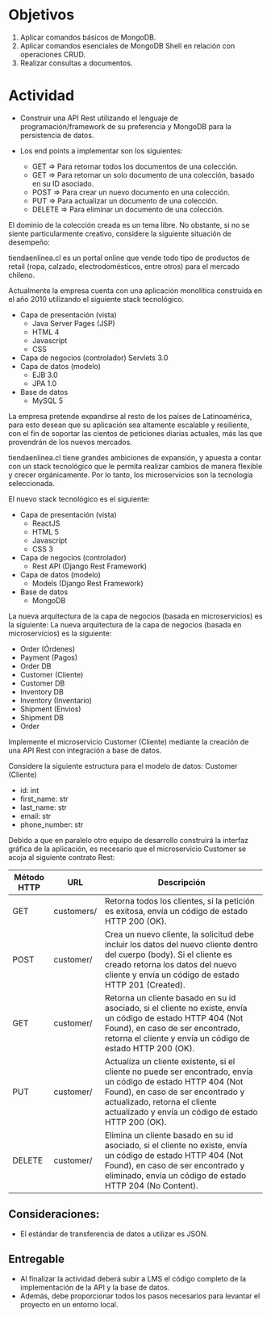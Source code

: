 # Objetivos

1. Aplicar comandos básicos de MongoDB.
2. Aplicar comandos esenciales de MongoDB Shell en relación con operaciones CRUD.
3. Realizar consultas a documentos.

# Actividad

- Construir una API Rest utilizando el lenguaje de programación/framework de su preferencia y MongoDB para la persistencia de datos.

- Los end points a implementar son los siguientes:
  - GET => Para retornar todos los documentos de una colección.
  - GET => Para retornar un solo documento de una colección, basado en su ID asociado.
  - POST => Para crear un nuevo documento en una colección.
  - PUT => Para actualizar un documento de una colección.
  - DELETE => Para eliminar un documento de una colección.

El dominio de la colección creada es un tema libre. No obstante, si no se siente particularmente creativo, considere la siguiente situación de desempeño:

tiendaenlinea.cl es un portal online que vende todo tipo de productos de retail (ropa, calzado, electrodomésticos, entre otros) para el mercado chileno.

Actualmente la empresa cuenta con una aplicación monolítica construida en el año 2010 utilizando el siguiente stack tecnológico.

- Capa de presentación (vista)
  - Java Server Pages (JSP)
  - HTML 4
  - Javascript
  - CSS
- Capa de negocios (controlador) Servlets 3.0
- Capa de datos (modelo)
  - EJB 3.0
  - JPA 1.0
- Base de datos
  - MySQL 5

La empresa pretende expandirse al resto de los países de Latinoamérica, para esto desean que su aplicación sea altamente escalable y resiliente, con el fin de soportar las cientos de peticiones diarias actuales, más las que provendrán de los nuevos mercados.

tiendaenlinea.cl tiene grandes ambiciones de expansión, y apuesta a contar con un stack tecnológico que le permita realizar cambios de manera flexible y crecer orgánicamente. Por lo tanto, los microservicios son la tecnología seleccionada.

El nuevo stack tecnológico es el siguiente:

- Capa de presentación (vista)
  - ReactJS
  - HTML 5
  - Javascript
  - CSS 3
- Capa de negocios (controlador)
  - Rest API (Django Rest Framework)
- Capa de datos (modelo)
  - Models (Django Rest Framework)
- Base de datos
  - MongoDB

La nueva arquitectura de la capa de negocios (basada en microservicios) es la siguiente: La nueva arquitectura de la capa de negocios (basada en microservicios) es la siguiente:

- Order (Órdenes)
- Payment (Pagos)
- Order DB
- Customer (Cliente)
- Customer DB
- Inventory DB
- Inventory (Inventario)
- Shipment (Envios)
- Shipment DB
- Order

Implemente el microservicio Customer (Cliente) mediante la creación de una API Rest con integración a base de datos.

Considere la siguiente estructura para el modelo de datos: Customer (Cliente)

- id: int
- first_name: str
- last_name: str
- email: str
- phone_number: str

Debido a que en paralelo otro equipo de desarrollo construirá la interfaz gráfica de la aplicación, es necesario que el microservicio Customer se acoja al siguiente contrato Rest:

| Método HTTP | URL         | Descripción |
|-------------|-------------|-------------|
| GET         | customers/  | Retorna todos los clientes, si la petición es exitosa, envía un código de estado HTTP 200 (OK). |
| POST        | customer/   | Crea un nuevo cliente, la solicitud debe incluir los datos del nuevo cliente dentro del cuerpo (body). Si el cliente es creado retorna los datos del nuevo cliente y envía un código de estado HTTP 201 (Created). |
| GET         | customer/<id> | Retorna un cliente basado en su id asociado, si el cliente no existe, envía un código de estado HTTP 404 (Not Found), en caso de ser encontrado, retorna el cliente y envía un código de estado HTTP 200 (OK). |
| PUT         | customer/<id> | Actualiza un cliente existente, si el cliente no puede ser encontrado, envía un código de estado HTTP 404 (Not Found), en caso de ser encontrado y actualizado, retorna el cliente actualizado y envía un código de estado HTTP 200 (OK). |
| DELETE      | customer/<id> | Elimina un cliente basado en su id asociado, si el cliente no existe, envía un código de estado HTTP 404 (Not Found), en caso de ser encontrado y eliminado, envía un código de estado HTTP 204 (No Content). |

## Consideraciones:

- El estándar de transferencia de datos a utilizar es JSON.

## Entregable

- Al finalizar la actividad deberá subir a LMS el código completo de la implementación de la API y la base de datos.
- Además, debe proporcionar todos los pasos necesarios para levantar el proyecto en un entorno local.

